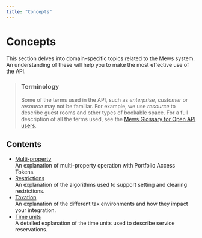 ```yaml
---
title: "Concepts"
---
```


# Concepts

This section delves into domain-specific topics related to the Mews system. An understanding of these will help you to make the most effective use of the API.

> ### Terminology
> Some of the terms used in the API, such as *enterprise*, *customer* or *resource* may not be familiar.
> For example, we use *resource* to describe guest rooms and other types of bookable space.
> For a full description of all the terms used, see the [Mews Glossary for Open API users](https://help.mews.com/s/article/Mews-Glossary-for-Open-API-users?language=en_US).

## Contents

* [Multi-property](multi-property.md)<br>An explanation of multi-property operation with Portfolio Access Tokens.
* [Restrictions](restrictions.md)<br>An explanation of the algorithms used to support setting and clearing restrictions.
* [Taxation](taxation.md)<br>An explanation of the different tax environments and how they impact your integration.
* [Time units](time-units.md)<br>A detailed explanation of the time units used to describe service reservations.
